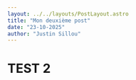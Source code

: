 ```yaml
---
layout: ../../layouts/PostLayout.astro
title: "Mon deuxième post"
date: "23-10-2025"
author: "Justin Sillou"
---
```


# TEST 2